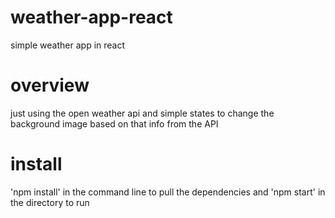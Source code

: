 # weather-app-react
simple weather app in react

# overview
just using the open weather api and simple states to change the background image based on that info from the API

# install 
'npm install' in the command line to pull the dependencies and 'npm start' in the directory to run 

